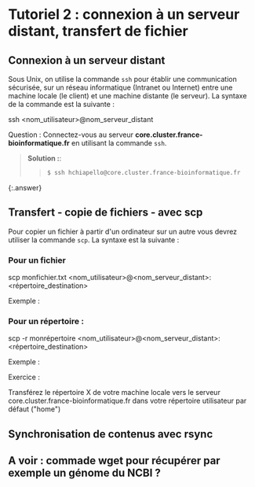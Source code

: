 # Tutoriel 2 : connexion à un serveur distant, transfert de fichier

## Connexion à un serveur distant

Sous Unix, on utilise la commande `ssh` pour établir une communication sécurisée, 
sur un réseau informatique (Intranet ou Internet) entre une machine locale (le client) et une machine distante (le serveur).
La syntaxe de la commande est la suivante :

ssh <nom_utilisateur>@nom_serveur_distant

Question : Connectez-vous au serveur **core.cluster.france-bioinformatique.fr** en utilisant la commande `ssh`.

> **Solution :**:
> > ```bash
> > $ ssh hchiapello@core.cluster.france-bioinformatique.fr 
> > ```
{:.answer}

## Transfert - copie de fichiers - avec scp
Pour copier un fichier à partir d'un ordinateur sur un autre vous devrez utiliser la commande `scp`. 
La syntaxe est la suivante :

### Pour un fichier

scp monfichier.txt <nom_utilisateur>@<nom_serveur_distant>:<répertoire_destination>

Exemple :

### Pour un répertoire :

scp -r monrépertoire <nom_utilisateur>@<nom_serveur_distant>:<répertoire_destination>

Exemple : 

Exercice :

Transférez le répertoire X de votre machine locale vers le serveur core.cluster.france-bioinformatique.fr dans votre répertoire utilisateur par défaut ("home")

## Synchronisation de contenus avec rsync

## A voir : commade wget pour récupérer par exemple un génome du NCBI ?

